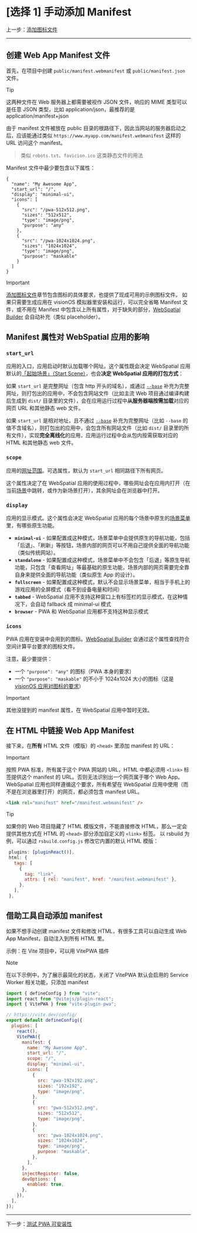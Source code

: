 
# [选择 1] 手动添加 Manifest

上一步：[添加图标文件](add-icon-files.md)

---

## 创建 Web App Manifest 文件

首先，在项目中创建 `public/manifest.webmanifest` 或 `public/manifest.json` 文件。

> [!TIP]
> 这两种文件在 Web 服务器上都需要被视作 JSON 文件，响应的 MIME 类型可以是任意 JSON 类型，比如 application/json，最推荐的是 application/manifest+json

由于 manifest 文件被放在 public 目录的根路径下，因此当网站的服务器启动之后，应该能通过类似 `https://www.myapp.com/manifest.webmanifest` 这样的 URL 访问这个 manifest。
> 类似 `robots.txt`、`favicion.ico` 这类静态文件的用法

Manifest 文件中最少要包含以下属性：

```json5
{
  "name": "My Awesome App",
  "start_url": "/",
  "display": "minimal-ui",
  "icons": [
    {
      "src": "/pwa-512x512.png",
      "sizes": "512x512",
      "type": "image/png",
      "purpose": "any"
    },
    {
      "src": "/pwa-1024x1024.png",
      "sizes": "1024x1024",
      "type": "image/png",
      "purpose": "maskable"
    }
  ]
}
```

> [!IMPORTANT]
> [添加图标文件](add-icon-files.md)章节包含图标的具体要求，也提供了现成可用的示例图标文件。
> 如果只需要生成应用在 visionOS 模拟器里安装和运行，可以完全省略 Manifest 文件，或不用在 Manifest 中包含以上所有属性，对于缺失的部分，[WebSpatial Builder]() 会自动补充（类似 placeholder）。

## Manifest 属性对 WebSpatial 应用的影响

### `start_url`

应用的入口，应用启动时默认加载哪个网址。这个属性既会决定 WebSpatial 应用默认的[「起始场景」（Start Scene）]()，也会**决定 WebSpatial 应用的打包方式**：

如果 `start_url` 是完整网址（包含 http 开头的域名），或通过 [`--base`]() 补充为完整网址，则打包出的应用中，不会包含网站文件（比如主流 Web 项目通过编译构建后生成到 `dist/` 目录里的文件），会在应用运行过程中**从服务器端按需加载**对应的网页 URL 和其他静态 web 文件。

如果 `start_url` 是相对地址，且不通过 [`--base`]() 补充为完整网址（比如 `--base` 的值不含域名），则打包出的应用中，会包含所有网站文件（比如 `dist/` 目录里的所有文件），实现**完全离线化**的应用，应用运行过程中会从包内按需获取对应的 HTML 和其他静态 web 文件。

### `scope`

应用的[网址范围]()。可选属性，默认为 `start_url` 相同路径下所有网页。

这个属性决定了在 WebSpatial 应用的使用过程中，哪些网址会在应用内打开（在当前[场景]()中跳转，或作为新场景打开），其余网址会在浏览器中打开。

### `display`

应用的显示模式。这个属性会决定 WebSpatial 应用的每个场景中原生的[场景菜单]()里，有哪些原生功能。

- **`minimal-ui`** - 如果配置成这种模式，场景菜单中会提供原生的导航功能，包括「后退」、「刷新」等按钮，场景内部的网页可以不用自己提供全面的导航功能（类似传统网站）。
- **`standalone`** - 如果配置成这种模式，场景菜单中不会包含「后退」等原生导航功能，只包含「查看网址」等最基础的原生功能，场景内部的网页需要完全靠自身来提供全面的导航功能（类似原生 App 的设计）。
- **`fullscreen`** - 如果配置成这种模式，默认不会显示场景菜单，相当于手机上的游戏应用的全屏模式（看不到设备电量和时间）
- **`tabbed`** - WebSpatial 应用不支持这种窗口上有标签栏的显示模式，在这种情况下，会自动 fallback 成  minimal-ui 模式
- **`browser`** - PWA 和 WebSpatial 应用都不支持这种显示模式

### `icons`

PWA 应用在安装中会用到的图标。[WebSpatial Builder]() 会通过这个属性查找符合空间计算平台要求的图标文件。

注意，最少要提供：
- 一个 `"purpose": "any"` 的图标（PWA 本身的要求）
- 一个 `"purpose": "maskable"` 的不小于 1024x1024 大小的图标（这是 [visionOS 应用对图标的要求]()）

> [!IMPORTANT]
> 其他没提到的 manifest 属性，在 WebSpatial 应用中暂时无效。

## 在 HTML 中链接 Web App Manifest

接下来，在**所有** HTML 文件（模版）的 `<head>` 里添加 manifest 的 URL：

> [!IMPORTANT]
> 按照 PWA 标准，所有属于这个 PWA 网站的 URL，HTML 中都必须用 `<link>` 标签提供这个 manifest 的 URL。否则无法识别出一个网页属于哪个 Web App。
> WebSpatial 应用也同样遵循这个要求，所有希望在 WebSpatial 应用中使用（而不是在浏览器里打开）的网页，都必须包含 manifest URL。

```html
<link rel="manifest" href="/manifest.webmanifest" />
```

> [!TIP]
> 如果你的 Web 项目隐藏了 HTML 模版文件，不能直接修改 HTML，那么一定会提供其他方式在 HTML 的 `<head>` 部分添加自定义的 `<link>` 标签。
> 以 rsbuild 为例，可以通过 `rsbuild.config.js` 修改它内置的默认 HTML 模版：
>```js
>  plugins: [pluginReact()],
>  html: {
>    tags: [
>      {
>        tag: "link",
>        attrs: { rel: "manifest", href: "/manifest.webmanifest" },
>      },
>    ],
>  },
> ```

## 借助工具自动添加 manifest

如果不想手动创建 manifest 文件和修改 HTML，有很多工具可以自动生成 Web App Manifest，自动注入到所有 HTML 里。

示例：在 Vite 项目中，可以用 VitePWA 插件

> [!NOTE]
> 在以下示例中，为了展示最简化的状态，关闭了 VitePWA 默认会启用的 Service Worker 相关功能，只添加 manifest

```js
import { defineConfig } from "vite";
import react from "@vitejs/plugin-react";
import { VitePWA } from "vite-plugin-pwa";

// https://vite.dev/config/
export default defineConfig({
  plugins: [
    react(),
    VitePWA({
      manifest: {
        name: "My Awesome App",
        start_url: "/",
        scope: "/",
        display: "minimal-ui",
        icons: [
          {
            src: "pwa-192x192.png",
            sizes: "192x192",
            type: "image/png",
          },
          {
            src: "pwa-512x512.png",
            sizes: "512x512",
            type: "image/png",
          },
          {
            src: "pwa-1024x1024.png",
            sizes: "1024x1024",
            type: "image/png",
            purpose: "maskable",
          },
        ],
      },
      injectRegister: false,
      devOptions: {
        enabled: true,
      },
    }),
  ],
});
```

---

下一步：[测试 PWA 可安装性](test-pwa-installability.md)
